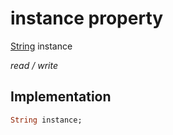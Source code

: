 


# instance property






[String](https://api.dart.dev/stable/2.12.3/dart-core/String-class.html) instance
  
_read / write_






## Implementation

```dart
String instance;


```







